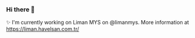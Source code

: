 ### Hi there 👋

✨ I'm currently working on Liman MYS on @limanmys. More information at https://liman.havelsan.com.tr/

